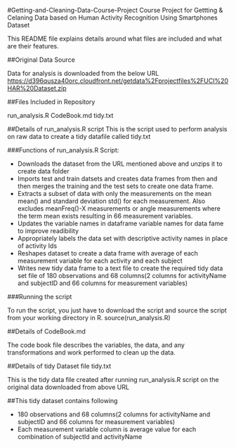 #Getting-and-Cleaning-Data-Course-Project
Course Project for Gettting & Celaning Data based on Human Activity Recognition Using Smartphones Dataset

This README file explains details around what files are included and what are their features.

##Original Data Source

Data for analysis is downloaded from the below URL
https://d396qusza40orc.cloudfront.net/getdata%2Fprojectfiles%2FUCI%20HAR%20Dataset.zip

##Files Included in Repository

run_analysis.R
CodeBook.md
tidy.txt

##Details of run_analysis.R script
This is the script used to perform analysis on raw data to create a tidy datafile called tidy.txt

###Functions of run_analysis.R Script:

* Downloads the dataset from the URL mentioned above and unzips it to create data folder
* Imports test and train datsets and creates data frames from then and then merges the training and the test sets to create    one data frame.
* Extracts a subset of data with only the measurements on the mean mean() and standard deviation std() for each measurement.   Also excludes meanFreq()-X measurements or angle measurements where the term mean exists resulting in 66 measurement         variables.
* Updates the variable names in dataframe variable names for data fame to improve readibility
* Appropriately labels the data set with descriptive activity names in place of activity Ids
* Reshapes dataset to create a data frame with average of each measurement variable for each activity and each subject
* Writes new tidy data frame to a text file to create the required tidy data set file of 180 observations and 68 columns(2     columns for activityName and subjectID and 66 columns for measurement variables)

###Running the script

To run the script, you just have to download the script and source the script from your working directory in R. source(run_analysis.R)

##Details of CodeBook.md

The code book file describes the variables, the data, and any transformations and work performed to clean up the data.

##Details of tidy Dataset file tidy.txt

This is the tidy data file created after running run_analysis.R script on the original data downloaded from
above URL

##This tidy dataset contains following

* 180 observations and 68 columns(2 columns for activityName and subjectID and 66 columns for measurement variables)
* Each measurement variable column is average value for each combination of subjectId and activityName


